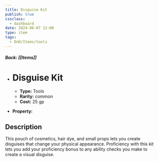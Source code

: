 ```yaml
---
title: Disguise Kit
publish: true
cssclass:
  - dashboard
date: 2024-06-07 12:00
type: item
tags:
  - DnD/Items/tools
---
```


##### Back: [[Items]]

- # Disguise Kit

    - **Type:** Tools
    - **Rarity:** common
    - **Cost:** 25 gp
- **Property:** 



## Description 

This pouch of cosmetics, hair dye, and small props lets you create disguises that change your physical appearance. Proficiency with this kit lets you add your proficiency bonus to any ability checks you make to create a visual disguise. 
